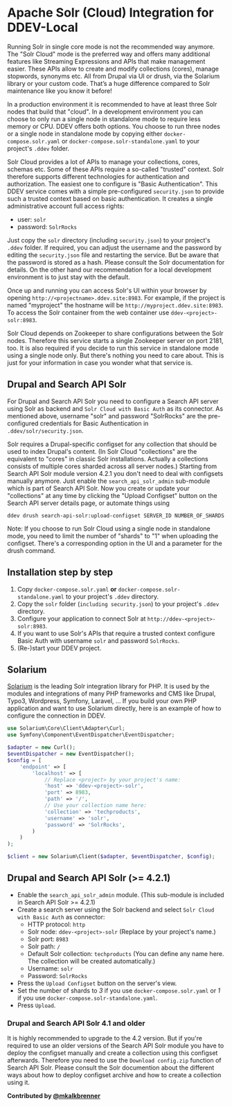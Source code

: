 # Apache Solr (Cloud) Integration for DDEV-Local

Running Solr in single core mode is not the recommended way anymore. The "Solr
Cloud" mode is the preferred way and offers many additional features like
Streaming Expressions and APIs that make management easier. These APIs allow to
create and modify collections (cores), manage stopwords, synonyms etc.
All from Drupal via UI or drush, via the Solarium library or your custom code.
That’s a huge difference compared to Solr maintenance like you know it before!

In a production environment it is recommended to have at least three Solr nodes
that build that "cloud". In a development environment you can choose to only run
a single node in standalone mode to require less memory or CPU. DDEV offers both
options. You choose to run three nodes or a single node in standalone mode by
copying either `docker-compose.solr.yaml` or
`docker-compose.solr-standalone.yaml` to your project's `.ddev` folder.

Solr Cloud provides a lot of APIs to manage your collections, cores, schemas
etc. Some of these APIs require a so-called "trusted" context. Solr therefore
supports different technologies for authentication and authorization. The
easiest one to configure is "Basic Authentication". This DDEV service comes with
a simple pre-configured `security.json` to provide such a trusted context based
on basic authentication. It creates a single administrative account full access
rights:
* user: `solr`
* password: `SolrRocks`

Just copy the `solr` directory (including `security.json`) to your
project's `.ddev` folder. If required, you can adjust the username and the
password by editing the `security.json` file and restarting the service. But be
aware that the password is stored as a hash. Please consult the Solr
documentation for details. On the other hand our recommendation for a local
development environment is to just stay with the default.

Once up and running you can access Solr's UI within your browser by opening
`http://<projectname>.ddev.site:8983`. For example, if the project is named
"myproject" the hostname will be `http://myproject.ddev.site:8983`. To access
the Solr container from the web container use `ddev-<project>-solr:8983`.

Solr Cloud depends on Zookeeper to share configurations between the Solr nodes.
Therefore this service starts a single Zookeeper server on port 2181, too. It is
also required if you decide to run this service in standalone mode using a
single node only. But there's nothing you need to care about. This is just for
your information in case you wonder what that service is.

## Drupal and Search API Solr

For Drupal and Search API Solr you need to configure a Search API server using
Solr as backend and `Solr Cloud with Basic Auth` as its connector. As mentioned
above, username "solr" and password "SolrRocks" are the pre-configured
credentials for Basic Authentication in `.ddev/solr/security.json`.

Solr requires a Drupal-specific configset for any collection that should be used
to index Drupal's content. (In Solr Cloud "collections" are the equivalent to
"cores" in classic Solr installations. Actually a collections consists of
multiple cores sharded across all server nodes.)
Starting from Search API Solr module version 4.2.1 you don't need to deal with
configsets manually anymore. Just enable the `search_api_solr_admin` sub-module
which is part of Search API Solr. Now you create or update your "collections" at
any time by clicking the "Upload Configset" button on the Search API server
details page, or automate things using
```
ddev drush search-api-solr:upload-configset SERVER_ID NUMBER_OF_SHARDS
```

Note: If you choose to run Solr Cloud using a single node in standalone mode,
      you need to limit the number of "shards" to "1" when uploading the
      configset. There's a corresponding option in the UI and a parameter for
      the drush command.

## Installation step by step

1. Copy `docker-compose.solr.yaml` **or** `docker-compose.solr-standalone.yaml` to your project's `.ddev` directory.
2. Copy the `solr` folder (`including security.json`) to your project's `.ddev` directory.
3. Configure your application to connect Solr at `http://ddev-<project>-solr:8983`.
4. If you want to use Solr's APIs that require a trusted context configure Basic Auth with username `solr` and password `SolrRocks`.
5. (Re-)start your DDEV project.

## Solarium

[Solarium](https://github.com/solariumphp/solarium) is the leading Solr
integration library for PHP. It is used by the modules and integrations of many
PHP frameworks and CMS like Drupal, Typo3, Wordpress, Symfony, Laravel, ...
If you build your own PHP application and want to use Solarium directly, here is
an example of how to configure the connection in DDEV.

```php
use Solarium\Core\Client\Adapter\Curl;
use Symfony\Component\EventDispatcher\EventDispatcher;

$adapter = new Curl();
$eventDispatcher = new EventDispatcher();
$config = [
    'endpoint' => [
        'localhost' => [
            // Replace <project> by your project's name:
            'host' => 'ddev-<project>-solr',
            'port' => 8983,
            'path' => '/',
            // Use your collection name here:
            'collection' => 'techproducts',
            'username' => 'solr',
            'password' => 'SolrRocks',
        )
    )
);

$client = new Solarium\Client($adapter, $eventDispatcher, $config);
```

## Drupal and Search API Solr (>= 4.2.1)

* Enable the `search_api_solr_admin` module. (This sub-module is included in Search API Solr >= 4.2.1)
* Create a search server using the Solr backend and select `Solr Cloud with Basic Auth` as connector:
  * HTTP protocol: `http`
  * Solr node: `ddev-<project>-solr` (Replace <project> by your project's name.)
  * Solr port: `8983`
  * Solr path: `/`
  * Default Solr collection: `techproducts` (You can define any name here. The collection will be created automatically.)
  * Username: `solr`
  * Password: `SolrRocks`
* Press the `Upload Configset` button on the server's view.
* Set the number of shards to _3_ if you use `docker-compose.solr.yaml` or _1_ if you use `docker-compose.solr-standalone.yaml`.
* Press `Upload`.

### Drupal and Search API Solr 4.1 and older

It is highly recommended to upgrade to the 4.2 version. But if you're required
to use an older versions of the Search API Solr module you have to deploy the
configset manually and create a collection using this configset afterwards.
Therefore you need to use the `Download config.zip` function of Search API Solr.
Please consult the Solr documention about the different ways about how to deploy
configset archive and how to create a collection using it.


**Contributed by [@mkalkbrenner](https://github.com/mkalkbrenner)**
